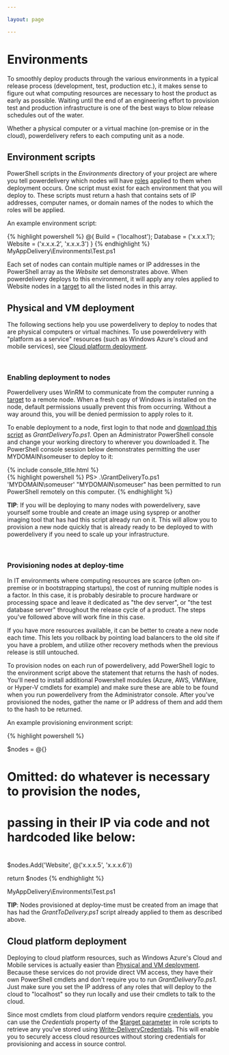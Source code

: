 ```yaml
---

layout: page

---
```


# Environments

To smoothly deploy products through the various environments in a typical release process (development, test, production etc.), it makes sense to figure out what computing resources are necessary to host the product as early as possible. Waiting until the end of an engineering effort to provision test and production infrastructure is one of the best ways to blow release schedules out of the water.

Whether a physical computer or a virtual machine (on-premise or in the cloud), powerdelivery refers to each computing unit as a node. 

## Environment scripts

PowerShell scripts in the *Environments* directory of your project are where you tell powerdelivery which nodes will have [roles](roles.html) applied to them when deployment occurs. One script must exist for each environment that you will deploy to. These scripts must return a hash that contains sets of IP addresses, computer names, or domain names of the nodes to which the roles will be applied. 

An example environment script:

<div class="row">
  <div class="col-lg-8 col-md-10 col-sm-12">
{% highlight powershell %}
@{
  Build = ('localhost');
  Database = ('x.x.x.1');
  Website = ('x.x.x.2', 'x.x.x.3')
}
{% endhighlight %}
  <div class="filename">MyAppDelivery\Environments\Test.ps1</div>
  </div>
</div>

Each set of nodes can contain multiple names or IP addresses in the PowerShell array as the *Website* set demonstrates above. When powerdelivery deploys to this environment, it will apply any roles applied to Website nodes in a [target](targets.html) to all the listed nodes in this array.

<a name="physical_and_vm_deployment"></a>

## Physical and VM deployment

The following sections help you use powerdelivery to deploy to nodes that are physical computers or virtual machines. To use powerdelivery with "platform as a service" resources (such as Windows Azure's cloud and mobile services), see [Cloud platform deployment](#cloud_platform_deployment).

<br />

### Enabling deployment to nodes

Powerdelivery uses WinRM to communicate from the computer running a [target](targets.html) to a remote node. When a fresh copy of Windows is installed on the node, default permissions usually prevent this from occurring. Without a way around this, you will be denied permission to apply roles to it.

To enable deployment to a node, first login to that node and [download this script](#) as *GrantDeliveryTo.ps1*. Open an Administrator PowerShell console and change your working directory to wherever you downloaded it. The PowerShell console session below demonstrates permitting the user MYDOMAIN\someuser to deploy to it:

<div class="row">
  <div class="col-sm-8">
    {% include console_title.html %}
    <div class="console">
{% highlight powershell %}
PS> .\GrantDeliveryTo.ps1 'MYDOMAIN\someuser'
"MYDOMAIN\someuser" has been permitted to run PowerShell remotely on this computer.
{% endhighlight %}
    </div>
  </div>
</div> 

**TIP**: If you will be deploying to many nodes with powerdelivery, save yourself some trouble and create an image using sysprep or another imaging tool that has had this script already run on it. This will allow you to provision a new node quickly that is already ready to be deployed to with powerdelivery if you need to scale up your infrastructure.

<br />

### Provisioning nodes at deploy-time

In IT environments where computing resources are scarce (often on-premise or in bootstrapping startups), the cost of running multiple nodes is a factor. In this case, it is probably desirable to procure hardware or processing space and leave it dedicated as "the dev server", or "the test database server" throughout the release cycle of a product. The steps you've followed above will work fine in this case.

If you have more resources available, it can be better to create a new node each time. This lets you rollback by pointing load balancers to the old site if you have a problem, and utilize other recovery methods when the previous release is still untouched.

To provision nodes on each run of powerdelivery, add PowerShell logic to the environment script above the statement that returns the hash of nodes. You'll need to install additional Powershell modules (Azure, AWS, VMWare, or Hyper-V cmdlets for example) and make sure these are able to be found when you run powerdelivery from the Administrator console. After you've provisioned the nodes, gather the name or IP address of them and add them to the hash to be returned.

An example provisioning environment script:

<div class="row">
  <div class="col-lg-8 col-md-10 col-sm-12">
{% highlight powershell %}

$nodes = @{}

#
# Omitted: do whatever is necessary to provision the nodes, 
# passing in their IP via code and not hardcoded like below:
#

$nodes.Add('Website', @('x.x.x.5', 'x.x.x.6'))

return $nodes
{% endhighlight %}
  <div class="filename">MyAppDelivery\Environments\Test.ps1</div>
  </div>
</div>

**TIP**: Nodes provisioned at deploy-time must be created from an image that has had the *GrantToDelivery.ps1* script already applied to them as described above.

<a name="cloud_platform_deployment"></a>

## Cloud platform deployment

Deploying to cloud platform resources, such as Windows Azure's Cloud and Mobile services is actually easier than [Physical and VM deployment](#physical_and_vm_deployment). Because these services do not provide direct VM access, they have their own PowerShell cmdlets and don't require you to run *GrantDeliveryTo.ps1*. Just make sure you set the IP address of any roles that will deploy to the cloud to "localhost" so they run locally and use their cmdlets to talk to the cloud.

Since most cmdlets from cloud platform vendors require [credentials](credentials.html), you can use the *Credentials* property of the [$target parameter](reference.html#target_parameter) in role scripts to retrieve any you've stored using [Write-DeliveryCredentials](reference.html#write_deliverycredentials_cmdlet). This will enable you to securely access cloud resources without storing credentials for provisioning and access in source control.